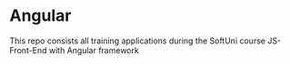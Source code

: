 # Angular
This repo consists all training applications during the SoftUni course JS-Front-End with Angular framework

